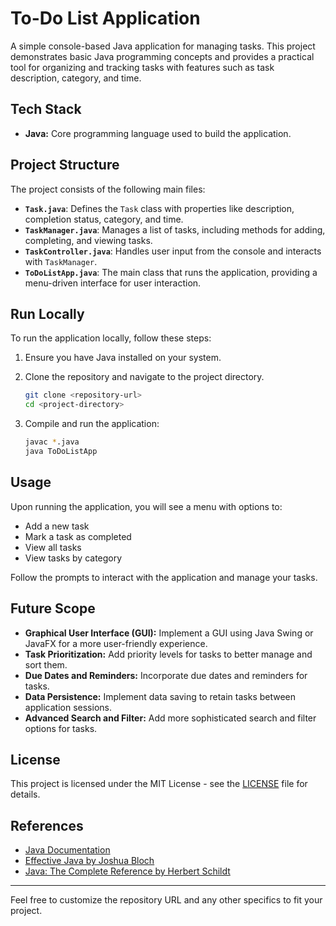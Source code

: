 # To-Do List Application

A simple console-based Java application for managing tasks. This project demonstrates basic Java programming concepts and provides a practical tool for organizing and tracking tasks with features such as task description, category, and time.

## Tech Stack

- **Java:** Core programming language used to build the application.

## Project Structure

The project consists of the following main files:

- **`Task.java`**: Defines the `Task` class with properties like description, completion status, category, and time.
- **`TaskManager.java`**: Manages a list of tasks, including methods for adding, completing, and viewing tasks.
- **`TaskController.java`**: Handles user input from the console and interacts with `TaskManager`.
- **`ToDoListApp.java`**: The main class that runs the application, providing a menu-driven interface for user interaction.

## Run Locally

To run the application locally, follow these steps:

1. Ensure you have Java installed on your system.
2. Clone the repository and navigate to the project directory.

    ```bash
    git clone <repository-url>
    cd <project-directory>
    ```

3. Compile and run the application:

    ```bash
    javac *.java
    java ToDoListApp
    ```

## Usage

Upon running the application, you will see a menu with options to:

- Add a new task
- Mark a task as completed
- View all tasks
- View tasks by category

Follow the prompts to interact with the application and manage your tasks.

## Future Scope

- **Graphical User Interface (GUI):** Implement a GUI using Java Swing or JavaFX for a more user-friendly experience.
- **Task Prioritization:** Add priority levels for tasks to better manage and sort them.
- **Due Dates and Reminders:** Incorporate due dates and reminders for tasks.
- **Data Persistence:** Implement data saving to retain tasks between application sessions.
- **Advanced Search and Filter:** Add more sophisticated search and filter options for tasks.

## License

This project is licensed under the MIT License - see the [LICENSE](LICENSE) file for details.

## References

- [Java Documentation](https://docs.oracle.com/en/java/)
- [Effective Java by Joshua Bloch](https://www.amazon.com/Effective-Java-Joshua-Bloch/dp/0134685997)
- [Java: The Complete Reference by Herbert Schildt](https://www.amazon.com/Java-Complete-Reference-Eleven-Standards/dp/1260440230)

---

Feel free to customize the repository URL and any other specifics to fit your project.
